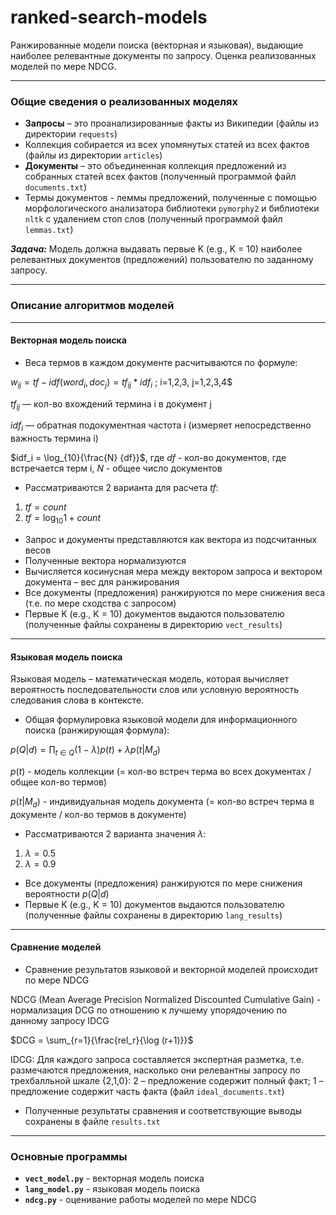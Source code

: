 # ranked-search-models
Ранжированные модели поиска (векторная и языковая), выдающие наиболее релевантные документы по запросу. Оценка реализованных моделей по мере NDCG.

---
### Общие сведения о реализованных моделях
- **Запросы** – это проанализированные факты из Википедии (файлы из директории `requests`)
- Коллекция собирается из всех упомянутых статей из всех фактов (файлы из директории `articles`)
- **Документы** – это объединенная коллекция предложений из собранных статей всех фактов (полученный программой файл `documents.txt`)
- Термы документов - леммы предложений, полученные с помощью морфологического анализатора библиотеки `pymorphy2` и библиотеки `nltk` с удалением стоп слов (полученный программой файл `lemmas.txt`)

**_Задача:_** Модель должна выдавать первые K (e.g., K = 10) наиболее релевантных документов (предложений) пользователю по заданному запросу. 

---
### Описание алгоритмов моделей
---
#### Векторная модель поиска
- Веса термов в каждом документе расчитываются по формуле:

$w_{ij} = tf-idf(word_i, doc_j) = tf_{ij} * idf_i$ ; i=1,2,3, j=1,2,3,4$

$tf_{ij}$ — кол-во вхождений термина i в документ j

$idf_i$ — обратная подокументная частота i (измеряет непосредственно важность термина i)

$idf_i = \log_{10}{\frac{N} {df}}$,  где $df$ - кол-во документов, где встречается терм i, $N$ - общее число документов

- Рассматриваются 2 варианта для расчета $tf$:
1) $tf = count$
2) $tf = \log_{10} {1+count}$

- Запрос и документы представляются как вектора из подсчитанных весов
- Полученные вектора нормализуются
- Вычисляется косинусная мера между вектором запроса и вектором документа – вес для ранжирования
- Все документы (предложения) ранжируются по мере снижения веса (т.е. по мере сходства с запросом)
- Первые K (e.g., K = 10) документов выдаются пользователю (полученные файлы сохранены в директорию `vect_results`)

---
#### Языковая модель поиска
Языковая модель – математическая модель, которая вычисляет вероятность последовательности слов или условную вероятность следования слова в контексте.

- Общая формулировка языковой модели для информационного поиска (ранжирующая формула):

$p(Q | d) = \prod_{t \in Q} {(1-\lambda) p(t) + \lambda p(t | M_d)}$

$p(t)$ - модель коллекции (= кол-во встреч терма во всех документах / общее кол-во термов)

$p(t | M_d)$ - индивидуальная модель документа (= кол-во встреч терма в документе / кол-во термов в документе)

- Рассматриваются 2 варианта значения $\lambda$:
1) $\lambda = 0.5$
2) $\lambda = 0.9$

- Все документы (предложения) ранжируются по мере снижения вероятности $p(Q | d)$
- Первые K (e.g., K = 10) документов выдаются пользователю (полученные файлы сохранены в директорию `lang_results`)

---
#### Сравнение моделей
- Сравнение результатов языковой и векторной моделей происходит по мере NDCG

NDCG (Mean Average Precision Normalized Discounted Cumulative Gain) - нормализация DCG по отношению к лучшему упорядочению по данному запросу IDCG

$DCG = \sum_{r=1}{\frac{rel_r}{\log (r+1)}}$

IDCG: Для каждого запроса составляется экспертная разметка, т.е. размечаются предложения, насколько они релевантны запросу по трехбалльной шкале {2,1,0}: 2 – предложение содержит полный факт; 1 – предложение содержит часть факта (файл `ideal_documents.txt`)
- Полученные результаты сравнения и соответствующие выводы сохранены в файле `results.txt`

---
### Основные программы
- **`vect_model.py`** - векторная модель поиска
- **`lang_model.py`** - языковая модель поиска
- **`ndcg.py`** - оценивание работы моделей по мере NDCG
